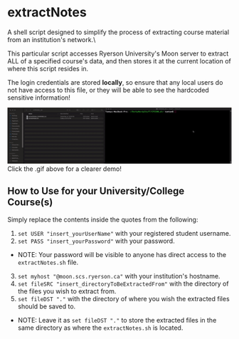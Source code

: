 # extractNotes
A shell script designed to simplify the process of extracting course material from an institution's network.\

This particular script accesses Ryerson University's Moon server to extract ALL of a specified course's data, and then stores it at the current location of where this script resides in.

The login credentials are stored **locally**, so ensure that any local users do not have access to this file, or they will be able to see the hardcoded sensitive information!

![DEMO GIF](https://github.com/t10le/extractNotes/blob/main/demo2.gif)
Click the .gif above for a clearer demo!

## How to Use for your University/College Course(s)
Simply replace the contents inside the quotes from the following:
1. `set USER "insert_yourUserName"` with your registered student username.
2. `set PASS "insert_yourPassword"` with your password.
  * NOTE: Your password will be visible to anyone has direct access to the `extractNotes.sh` file.
3. `set myhost "@moon.scs.ryerson.ca"` with your institution's hostname.
4. `set fileSRC "insert_directoryToBeExtractedFrom"` with the directory of the files you wish to extract from.
5. `set fileDST "."` with the directory of where you wish the extracted files should be saved to.
  * NOTE: Leave it as `set fileDST "."` to store the extracted files in the same directory as where the `extractNotes.sh` is located.

